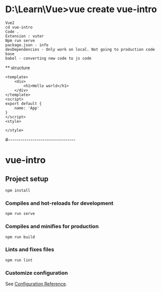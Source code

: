 # D:\Learn\Vue>vue create vue-intro
```
Vue2
cd vue-intro
Code .
Extension : vuter 
Npm run serve
package.json - info
devDependencies - Only work on local. Not going to production code base
babel - converting new code to js code
```
** structure
```
<template>
    <div>
        <h1>Hello world</h1>
    </div>
</template>
<script>
export default {
    name: 'App'
}
</script>
<style>

</style>
``` 
#---------------------------------
# vue-intro

## Project setup
```
npm install
```

### Compiles and hot-reloads for development
```
npm run serve
```

### Compiles and minifies for production
```
npm run build
```

### Lints and fixes files
```
npm run lint
```

### Customize configuration
See [Configuration Reference](https://cli.vuejs.org/config/).
